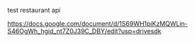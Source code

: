 test restaurant api

https://docs.google.com/document/d/1S69WH1piKzMQWLin-S46OgWh_hgid_nt7Z0J39C_DBY/edit?usp=drivesdk
